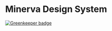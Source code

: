 # Minerva Design System

[![Greenkeeper badge](https://badges.greenkeeper.io/ufrj-lab/design-system.svg)](https://greenkeeper.io/)
